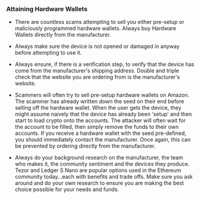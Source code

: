 ### Attaining Hardware Wallets
 
- There are countless scams attempting to sell you either pre-setup or maliciously programmed hardware wallets. Always buy Hardware Wallets directly from the manufacturer.

- Always make sure the device is not opened or damaged in anyway before attempting to use it.

- Always ensure, if there is a verification step, to verify that the device has come from the manufacturer's shipping address. Double and triple check that the website you are ordering from is the manufacturer's website.

- Scammers will often try to sell pre-setup hardware wallets on Amazon. The scammer has already written down the seed on their end before selling off the hardware wallet. When the user gets the device, they might assume naively that the device has already been 'setup' and then start to load crypto onto the accounts. The attacker will often wait for the account to be filled, then simply remove the funds to their own accounts. If you receive a hardware wallet with the seed pre-defined, you should immediately contact the manufacturer. Once again, this can be prevented by ordering directly from the manufacturer.

- Always do your background research on the manufacturer, the team who makes it, the community sentiment and the devices they produce. Tezor and Ledger S Nano are popular options used in the Ethereum community today...each with benefits and trade offs. Make sure you ask around and do your own research to ensure you are making the best choice possible for your needs and funds.